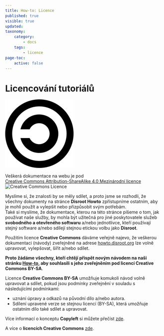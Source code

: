 ```yaml
---
title: How-to: Licence
published: true
visible: true
updated:
taxonomy:
    category:
        - docs
    tags:
        - licence
page-toc:
    active: false
---
```


# Licencování tutoriálů
![](en/copyleft.png)

Veškerá dokumentace na webu je pod <br><a rel="licence" href="http://creativecommons.org/licenses/by-sa/4.0/deed.cs">Creative Commons Attribution-ShareAlike 4.0 Mezinárodní licence</a><br><img alt="Creative Commons Licence" style="border-width:0" src="https://i.creativecommons.org/l/by-sa/4.0/80x15.png"/>
<br>

Myslíme si, že znalosti by se měly sdílet, a proto jsme se rozhodli, že všechny dokumenty na stránce **Disroot Howto** zpřístupníme ostatním, aby je mohli použít a vylepšit nebo přizpůsobit svým potřebám.<br>
Také si myslíme, že dokumentace, kterou na této stránce píšeme o tom, jak používat naše služby, by mohla být užitečná pro jiné poskytovatele služeb **svobodného a otevřeného softwaru** a/nebo jednotlivce, kteří používají stejný software a/nebo sdílejí stejnou etickou volbu jako **Disroot**.

Použitím licence **Creative Commons** dáváme veřejně najevo, že veškerou dokumentaci (návody) zveřejněné na adrese [howto.disroot.org](https://howto.disroot.org) lze volně upravovat, vylepšovat, šířit a/nebo sdílet.

**Proto žádáme všechny, kteří chtějí přispět novým návodem na naši stránku [How-to](https://howto.disroot.org), aby souhlasili s jeho zveřejněním pod licencí Creative Commons BY-SA**.

Licence **Creative Commons BY-SA** umožňuje komukoli návod volně upravovat a sdílet, pokud jsou podmínky zveřejnění v souladu s následujícími podmínkami:
- uznání úpravy a odkazů na původní dílo a/nebo autora.
- Sdílení upravené verze se stejnou licencí (BY-SA), která umožňuje ostatním dílo také sdílet a upravovat.


Více informací o konceptu **Copyleft** si můžete přečíst [zde](https://cs.wikipedia.org/wiki/Copyleft).

A více o **licencích Creative Commons** [zde](https://creativecommons.org/).
